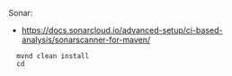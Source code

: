 Sonar:  
- https://docs.sonarcloud.io/advanced-setup/ci-based-analysis/sonarscanner-for-maven/
```
  mvnd clean install
  cd 
```
